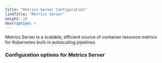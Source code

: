 ```yaml
---
title: "Metrics Server Configuration"
linkTitle: "Metrics Server"
weight: 20
description: >
---
```


Metrics Server is a scalable, efficient source of container resource metrics for Kubernetes built-in autoscaling pipelines.

### Configuration options for Metrics Server